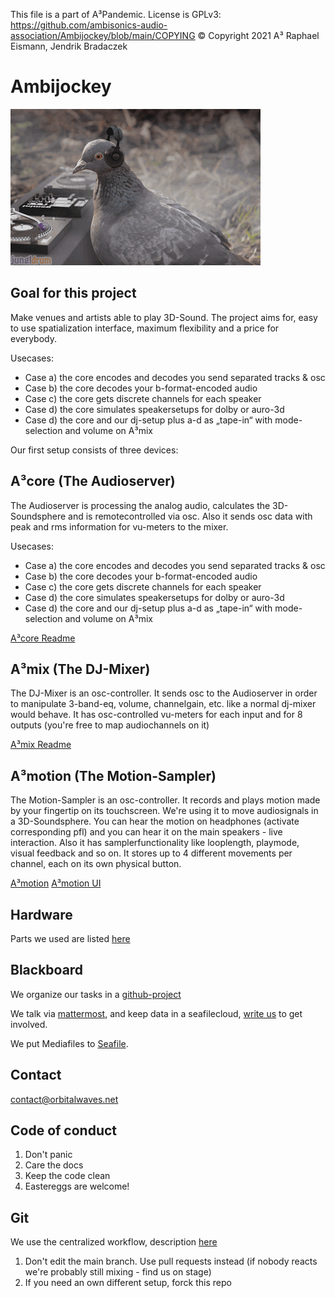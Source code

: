 This file is a part of A³Pandemic. License is GPLv3: https://github.com/ambisonics-audio-association/Ambijockey/blob/main/COPYING
© Copyright 2021 A³ Raphael Eismann, Jendrik Bradaczek 

# Ambijockey

![first ambijockey](doc/pix/gif1.gif)

## Goal for this project
Make venues and artists able to play 3D-Sound. The project aims for, easy to use spatialization interface, maximum flexibility and a price for everybody. 

Usecases:
* Case a) the core encodes and decodes you send separated tracks & osc
* Case b) the core decodes your b-format-encoded audio
* Case c) the core gets discrete channels for each speaker
* Case d) the core simulates speakersetups for dolby or auro-3d
* Case d) the core and our dj-setup plus a-d as „tape-in“ with mode-selection and volume on A³mix

Our first setup consists of three devices:

## A³core (The Audioserver)
The Audioserver is processing the analog audio, calculates the 3D-Soundsphere and is remotecontrolled via osc. Also it sends osc data with peak and rms information for vu-meters to the mixer.

Usecases:
* Case a) the core encodes and decodes you send separated tracks & osc
* Case b) the core decodes your b-format-encoded audio
* Case c) the core gets discrete channels for each speaker
* Case d) the core simulates speakersetups for dolby or auro-3d
* Case d) the core and our dj-setup plus a-d as „tape-in“ with mode-selection and volume on A³mix

[A³core Readme](https://github.com/ambisonics-audio-association/Ambijockey/tree/main/Server#readme)

## A³mix (The DJ-Mixer)
The DJ-Mixer is an osc-controller. It sends osc to the Audioserver in order to manipulate 3-band-eq, volume, channelgain, etc. like a normal dj-mixer would behave. It has osc-controlled vu-meters for each input and for 8 outputs (you're free to map audiochannels on it)

[A³mix Readme](https://github.com/ambisonics-audio-association/Ambijockey/blob/main/Controller_Mixer/README.md)

## A³motion (The Motion-Sampler)
The Motion-Sampler is an osc-controller. It records and plays motion made by your fingertip on its touchscreen. We're using it to move audiosignals in a 3D-Soundsphere. You can hear the motion on headphones (activate corresponding pfl) and you can hear it on the main speakers - live interaction. Also it has samplerfunctionality like looplength, playmode, visual feedback and so on. It stores up to 4 different movements per channel, each on its own physical button.

[A³motion](https://github.com/ambisonics-audio-association/Ambijockey/blob/main/Controller_Motion/README.md)
[A³motion UI](https://github.com/ambisonics-audio-association/MotionControllerUI)

## Hardware
Parts we used are listed [here](https://github.com/ambisonics-audio-association/Businessplan/blob/main/recherche/parts.md)

## Blackboard
We organize our tasks in a [github-project](https://github.com/orgs/ambisonics-audio-association/projects/1)

We talk via [mattermost](https://talk.lilbits.de/ambisonics), and keep data in a seafilecloud, [write us](mailto:contact@orbitalwaves.net) to get involved.

We put Mediafiles to [Seafile](https://tinycloud.lilbits.de/Media).

## Contact
[contact@orbitalwaves.net](mailto:contact@orbitalwaves.net)

## Code of conduct
1. Don't panic
2. Care the docs
3. Keep the code clean
4. Eastereggs are welcome!

## Git
We use the centralized workflow, description [here](https://www.git-scm.com/book/en/v2/Distributed-Git-Distributed-Workflows)

1. Don't edit the main branch. Use pull requests instead (if nobody reacts we're probably still mixing - find us on stage)
2. If you need an own different setup, forck this repo
